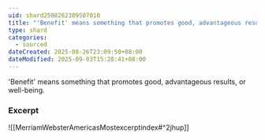 ```yaml
---
uid: shard2508262309507010
title: "'Benefit' means something that promotes good, advantageous results, or well-being"
type: shard
categories:
  - sourced
dateCreated: 2025-08-26T23:09:50+08:00
dateModified: 2025-09-03T15:28:41+08:00
---
```

'Benefit' means something that promotes good, advantageous results, or well-being. 

### Excerpt
![[MerriamWebsterAmericasMostexcerptindex#^2jhup]] 